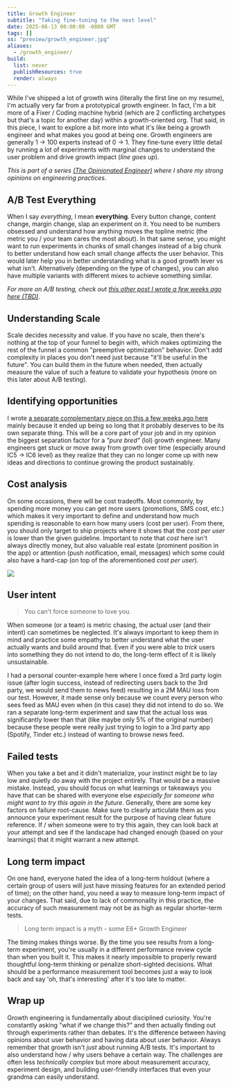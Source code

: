 ```yaml
---
title: Growth Engineer
subtitle: "Taking fine-tuning to the next level"
date: 2025-06-13 00:00:00 -0800 GMT
tags: []
ss: "preview/growth_engineer.jpg"
aliases:
  - /growth_engineer/
build:
  list: never
  publishResources: true
  render: always
---
```


While I've shipped a lot of growth wins (literally the first line on my resume), I'm actually very far from a prototypical growth engineer. In fact, I'm a bit more of a Fixer / Coding machine hybrid (which are 2 conflicting archetypes but that's a topic for another day) within a growth-oriented org. That said, in this piece, I want to explore a bit more into what it's like being a growth engineer and what makes you good at being one. Growth engineers are generally 1 -> 100 experts instead of 0 -> 1. They fine-tune every little detail by running a lot of experiments with marginal changes to understand the user problem and drive growth impact (_line goes up_).

_This is part of a series [(The Opinionated Engineer)](/blog/2025-05-04-the-opinionated-engineer/) where I share my strong opinions on engineering practices._

## A/B Test Everything

When I say _everything_, I mean **everything**. Every button change, content change, margin change, slap an experiment on it. You need to be numbers obsessed and understand how anything moves the topline metric (the metric you / your team cares the most about). In that same sense, you might want to run experiments in chunks of small changes instead of a big chunk to better understand how each small change affects the user behavior. This would later help you in better understanding what is a good growth lever vs what isn't. Alternatively (depending on the type of changes), you can also have multiple variants with different mixes to achieve something similar.

_For more on A/B testing, check out [this other post I wrote a few weeks ago here (TBD)]()._

## Understanding Scale

Scale decides necessity and value. If you have no scale, then there's nothing at the top of your funnel to begin with, which makes optimizing the rest of the funnel a common "preemptive optimization" behavior. Don't add complexity in places you don't need just because "it'll be useful in the future". You can build them in the future when needed, then actually measure the value of such a feature to validate your hypothesis (more on this later about A/B testing).

## Identifying opportunities

I wrote [a separate complementary piece on this a few weeks ago here](/blog/2025-06-06-product-growth-opportunities/) mainly because it ended up being so long that it probably deserves to be its own separate thing. This will be a core part of your job and in my opinion the biggest separation factor for a _"pure bred"_ (lol) growth engineer. Many engineers get stuck or move away from growth over time (especially around IC5 -> IC6 level) as they realize that they can no longer come up with new ideas and directions to continue growing the product sustainably.

## Cost analysis

On some occasions, there will be cost tradeoffs. Most commonly, by spending more money you can get more users (promotions, SMS cost, etc.) which makes it very important to define and understand how much spending is reasonable to earn how many users (cost per user). From there, you should only target to ship projects where it shows that the _cost per user_ is lower than the given guideline. Important to note that _cost_ here isn't always directly money, but also valuable real estate (prominent position in the app) or attention (push notification, email, messages) which some could also have a hard-cap (on top of the aforementioned _cost per user_).

![](/blog/img/growth.jpg)

## User intent

> You can't force someone to love you.

When someone (or a team) is metric chasing, the actual user (and their intent) can sometimes be neglected. It's always important to keep them in mind and practice some empathy to better understand what the user actually wants and build around that. Even if you were able to _trick_ users into something they do not intend to do, the long-term effect of it is likely unsustainable.

I had a personal counter-example here where I once fixed a 3rd party login issue (after login success, instead of redirecting users back to the 3rd party, we would send them to news feed) resulting in a 2M MAU loss from our test. However, it made sense only because we count every person who sees feed as MAU even when (in this case) they did not intend to do so. We ran a separate long-term experiment and saw that the actual loss was significantly lower than that (like maybe only 5% of the original number) because these people were really just trying to login to a 3rd party app (Spotify, Tinder etc.) instead of wanting to browse news feed.

## Failed tests

When you take a bet and it didn't materialize, your instinct might be to lay low and quietly do away with the project entirely. That would be a massive mistake. Instead, you should focus on what learnings or takeaways you have that can be shared with everyone else _especially for someone who might want to try this again in the future_. Generally, there are some key factors on failure root-cause. Make sure to clearly articulate them as you announce your experiment result for the purpose of having clear future reference. If / when someone were to try this again, they can look back at your attempt and see if the landscape had changed enough (based on your learnings) that it might warrant a new attempt.

## Long term impact

On one hand, everyone hated the idea of a long-term holdout (where a certain group of users will just have missing features for an extended period of time); on the other hand, you need a way to measure long-term impact of your changes. That said, due to lack of commonality in this practice, the accuracy of such measurement may not be as high as regular shorter-term tests.

> Long term impact is a myth - some E6+ Growth Engineer

The timing makes things worse. By the time you see results from a long-term experiment, you're usually in a different performance review cycle than when you built it. This makes it nearly impossible to properly reward thoughtful long-term thinking or penalize short-sighted decisions. What should be a performance measurement tool becomes just a way to look back and say 'oh, that's interesting' after it's too late to matter.

## Wrap up

Growth engineering is fundamentally about disciplined curiosity. You're constantly asking "what if we change this?" and then actually finding out through experiments rather than debates. It's the difference between having opinions about user behavior and having data about user behavior. Always remember that growth isn't _just_ about running A/B tests. It's important to also understand how / why users behave a certain way. The challenges are often less _technically complex_ but more about measurement accuracy, experiment design, and building user-friendly interfaces that even your grandma can easily understand.